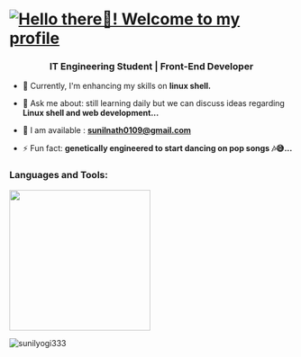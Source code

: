 <h1><b><a href="https://git.io/typing-svg"><img src="https://readme-typing-svg.demolab.com?font=Operator+Mono&size=35&duration=2800&pause=2000&color=scale-gray&center=true&vCenter=true&width=940&height=50&lines=Hello+there+🙂!+Welcome+to+my+Profile!" align="middle" alt="Hello there🙂! Welcome to my profile"></a></b></h1>
<!-- <a href="https://git.io/typing-svg"><img src="https://readme-typing-svg.demolab.com?font=Fira+Code&pause=1000&width=435&lines=The+five+boxing+wizards+jump+quickly" alt="Typing SVG" /></a> -->

<h3 align="center"><b>IT Engineering Student | Front-End Developer </b></h3>

- 🌱 Currently, I'm enhancing my skills on **linux shell.**

- 💬 Ask me about: still learning daily but we can discuss ideas regarding **Linux shell and web development...**

- 💬 I am available : **sunilnath0109@gmail.com**

- ⚡ Fun fact: **genetically engineered to start dancing on pop songs 🎶😅...**
<h3 align="left">Languages and Tools:</h3>
<p align="left">
  <a href="https://skillicons.dev">
    <img src="https://skillicons.dev/icons?i=bash,c,cpp,html,css,js,php,python" width="250"/>
  </a>
</p>
<p align="left"> <img src="https://komarev.com/ghpvc/?username=sunilyogi333&label=Profile%20views&color=0e75b6&style=flat" alt="sunilyogi333" /> </p>
